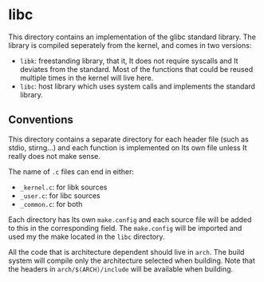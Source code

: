 # libc

This directory contains an implementation of the glibc standard library.
The library is compiled seperately from the kernel, and comes in two
versions:
- `libk`: freestanding library, that it, It does not require syscalls
  and It deviates from the standard. Most of the functions that could
  be reused multiple times in the kernel will live here.
- `libc`: host library which uses system calls and implements the
  standard library.

## Conventions

This directory contains a separate directory for each header file (such
as stdio, stirng...) and each function is implemented on Its own file
unless It really does not make sense.

The name of `.c` files can end in either:
- `_kernel.c`: for libk sources
- `_user.c`: for libc sources
- `_common.c`: for both

Each directory has Its own `make.config` and each source file will be
added to this in the corresponding field. The `make.config` will be
imported and used my the make located in the `libc` directory.

All the code that is architecture dependent should live in `arch`.
The build system will compile only the architecture selected when
building. Note that the headers in `arch/$(ARCH)/include` will be
available when building.
